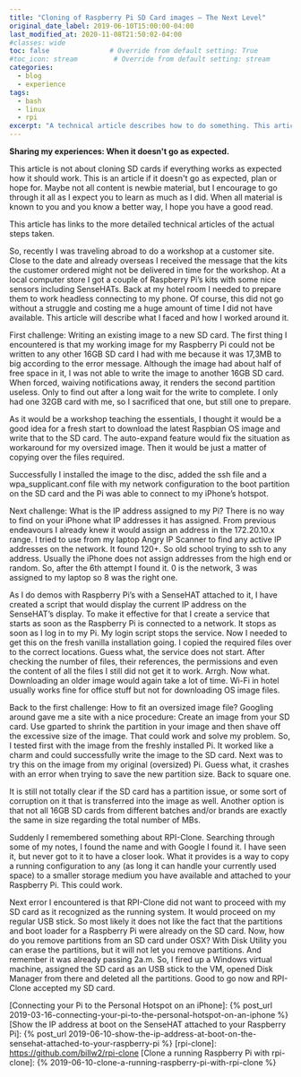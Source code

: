 ```yaml
---
title: "Cloning of Raspberry Pi SD Card images – The Next Level"
original_date_label: 2019-06-10T15:00:00-04:00
last_modified_at: 2020-11-08T21:50:02-04:00
#classes: wide
toc: false               # Override from default setting: True
#toc_icon: stream         # Override from default setting: stream
categories:
  - blog
  - experience
tags:
  - bash
  - linux
  - rpi
excerpt: "A technical article describes how to do something. This article tells about the experience I acquired that resulted into a technical solution. Here you can read my story behind the experience."
---
```


**Sharing my experiences: When it doesn't go as expected.**

This article is not about cloning SD cards if everything works as expected how it should work. This is an article if it doesn't go as expected, plan or hope for. Maybe not all content is newbie material, but I  encourage to go through it all as I expect you to learn as much as I did. When all material is known to you and you know a better way, I hope you have a good read.

This article has links to the more detailed technical articles of the actual steps taken.

So, recently I was traveling abroad to do a workshop at a customer site. Close to the date and already overseas I received the message that the kits the customer ordered might not be delivered in time for the workshop. At a local computer store I got a couple of Raspberry Pi’s kits with some nice sensors including SenseHATs. Back at my hotel room I needed to prepare them to work headless connecting to my phone. Of course, this did not go without a struggle and costing me a huge amount of time I did not have available. This article will describe what I faced and how I worked around it.

First challenge: Writing an existing image to a new SD card.
The first thing I encountered is that my working image for my Raspberry Pi could not be written to any other 16GB SD card I had with me because it was 17,3MB to big according to the error message. Although the image had about half of free space in it, I was not able to write the image to another 16GB SD card. When forced, waiving notifications away, it renders the second partition useless. Only to find out after a long wait for the write to complete. I only had one 32GB card with me, so I sacrificed that one, but still one to prepare.

<!-- * See article: [Writing and backup SD cards for your Raspberry Pi] -->

As it would be a workshop teaching the essentials, I thought it would be a good idea for a fresh start to download the latest Raspbian OS image and write that to the SD card. The auto-expand feature would fix the situation as workaround for my oversized image. Then it would be just a matter of copying over the files required.

Successfully I installed the image to the disc, added the ssh file and a wpa_supplicant.conf file with my network configuration to the boot partition on the SD card and the Pi was able to connect to my iPhone’s hotspot.
<!-- * See article: [Configuring your Raspberry Pi for headless operation]
* See article: [Connecting your Pi to the Personal Hotspot on an iPhone] -->

Next challenge: What is the IP address assigned to my Pi?
There is no way to find on your iPhone what IP addresses it has assigned. From previous endeavours I already knew it would assign an address in the 172.20.10.x range. I tried to use from my laptop Angry IP Scanner to find any active IP addresses on the network. It found 120+. So old school trying to ssh to any address. Usually the iPhone does not assign addresses from the high end or random. So, after the 6th attempt I found it. 0 is the network, 3 was assigned to my laptop so 8 was the right one.

As I do demos with Raspberry Pi’s with a SenseHAT attached to it, I have created a script that would display the current IP address on the SenseHAT’s display. To make it effective for that I create a service that starts as soon as the Raspberry Pi is connected to a network. It stops as soon as I log in to my Pi. My login script stops the service. Now I needed to get this on the fresh vanilla installation going. I copied the required files over to the correct locations. Guess what, the service does not start. After checking the number of files, their references, the permissions and even the content of all the files I still did not get it to work. Arrgh. Now what. Downloading an older image would again take a lot of time. Wi-Fi in hotel usually works fine for office stuff but not for downloading OS image files.
<!-- * See article: [Show the IP address at boot on the SenseHAT attached to your Raspberry Pi] -->

Back to the first challenge: How to fit an oversized image file?
Googling around gave me a site with a nice procedure: Create an image from your SD card. Use gparted to shrink the partition in your image and then shave off the excessive size of the image. That could work and solve my problem. So, I tested first with the image from the freshly installed Pi. It worked like a charm and could successfully write the image to the SD card. Next was to try this on the image from my original (oversized) Pi. Guess what, it crashes with an error when trying to save the new partition size. Back to square one.

It is still not totally clear if the SD card has a partition issue, or some sort of corruption on it that is transferred into the image as well. Another option is that not all 16GB SD cards from different batches and/or brands are exactly the same in size regarding the total number of MBs.

Suddenly I remembered something about RPI-Clone. Searching through some of my notes, I found the name and with Google I found it. I have seen it, but never got to it to have a closer look. What it provides is a way to copy a running configuration to any (as long it can handle your currently used space) to a smaller storage medium you have available and attached to your Raspberry Pi. This could work.
<!-- * See link: [rpi-clone] -->

Next error I encountered is that RPI-Clone did not want to proceed with my SD card as it recognized as the running system. It would proceed on my regular USB stick. So most likely it does not like the fact that the partitions and boot loader for a Raspberry Pi were already on the SD card. Now, how do you remove partitions from an SD card under OSX? With Disk Utility you can erase the partitions, but it will not let you remove partitions. And remember it was already passing 2a.m. So, I fired up a Windows virtual machine, assigned the SD card as an USB stick to the VM, opened Disk Manager from there and deleted all the partitions. Good to go now and RPI-Clone accepted my SD card.
<!-- * See article: [Clone a running Raspberry Pi with rpi-clone] -->



<!-- [Writing and backup SD cards for your Raspberry Pi]: {% post_url 2019-06-07-write-and-backup-sd-cards-for-your-raspberry-pi %} -->
<!-- [Configuring your Raspberry Pi for headless operation]: {% post_url 2019-06-07-configuring-your-raspberry-pi-for-headless-operation %} -->
[Connecting your Pi to the Personal Hotspot on an iPhone]: {% post_url 2019-03-16-connecting-your-pi-to-the-personal-hotspot-on-an-iphone %}
[Show the IP address at boot on the SenseHAT attached to your Raspberry Pi]: {% post_url 2019-06-10-show-the-ip-address-at-boot-on-the-sensehat-attached-to-your-raspberry-pi %}
[rpi-clone]: https://github.com/billw2/rpi-clone
[Clone a running Raspberry Pi with rpi-clone]: {% 2019-06-10-clone-a-running-raspberry-pi-with-rpi-clone %}
